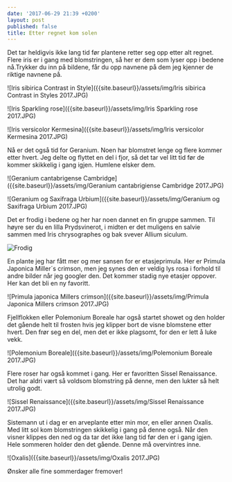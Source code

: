 ```yaml
---
date: '2017-06-29 21:39 +0200'
layout: post
published: false
title: Etter regnet kom solen
---
```


Det tar heldigvis ikke lang tid før plantene retter seg opp etter alt regnet. Flere iris er i gang med blomstringen, så her er dem som lyser opp i bedene nå.Trykker du inn på bildene, får du opp navnene på dem jeg kjenner de riktige navnene på.

![Iris sibirica Contrast in Style]({{site.baseurl}}/assets/img/Iris sibirica Contrast in Styles 2017.JPG)

![Iris Sparkling rose]({{site.baseurl}}/assets/img/Iris Sparkling rose 2017.JPG)

![Iris versicolor Kermesina]({{site.baseurl}}/assets/img/Iris versicolor Kermesina 2017.JPG)

<!--more-->

Nå er det også tid for Geranium. Noen har blomstret lenge og flere kommer etter hvert. Jeg delte og flyttet en del i fjor, så det tar vel litt tid før de kommer skikkelig i gang igjen. Humlene elsker dem.

![Geranium cantabrigense Cambridge]({{site.baseurl}}/assets/img/Geranium cantabrigiense Cambridge 2017.JPG)

![Geranium og Saxifraga Urbium]({{site.baseurl}}/assets/img/Geranium og Saxifraga Urbium 2017.JPG)

Det er frodig i bedene og her har noen dannet en fin gruppe sammen. Til høyre ser du en lilla Prydsvinerot, i midten er det muligens en salvie sammen med Iris chrysographes og bak svever Allium siculum.

![Frodig]({{site.baseurl}}/assets/img/Frodig.JPG)

En plante jeg har fått mer og mer sansen for er etasjeprimula. Her er Primula Japonica Miller´s crimson, men jeg synes den er veldig lys rosa i forhold til andre bilder når jeg googler den. Det kommer stadig nye etasjer oppover. Her kan det bli en ny favoritt. 

![Primula japonica Millers crimson]({{site.baseurl}}/assets/img/Primula Japonica Millers crimson 2017.JPG)

Fjellflokken eller Polemonium Boreale har også startet showet og den holder det gående helt til frosten hvis jeg klipper bort de visne blomstene etter hvert. Den frør seg en del, men det er ikke plagsomt, for den er lett å luke vekk. 

![Polemonium Boreale]({{site.baseurl}}/assets/img/Polemonium Boreale 2017.JPG)

Flere roser har også kommet i gang. Her er favoritten Sissel Renaissance. Det har aldri vært så voldsom blomstring på denne, men den lukter så helt utrolig godt. 

![Sissel Renaissance]({{site.baseurl}}/assets/img/Sissel Renaissance 2017.JPG)

Sistemann ut i dag er en arveplante etter min mor, en eller annen Oxalis. Med litt sol kom blomstringen skikkelig i gang på denne også. Når den visner klippes den ned og da tar det ikke lang tid før den er i gang igjen. Hele sommeren holder den det gående. Denne må overvintres inne.

![Oxalis]({{site.baseurl}}/assets/img/Oxalis 2017.JPG)

Ønsker alle fine sommerdager fremover!





